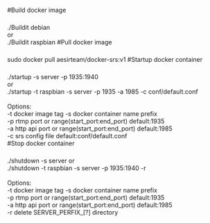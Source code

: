 #Build docker image
###
   ./Buildit debian<br>
   or<br>
   ./Buildit raspbian
#Pull docker image
###
   sudo docker pull aesirteam/docker-srs:v1
#Startup docker container
###
   ./startup -s server -p 1935:1940<br>
   or<br>
   ./startup -t raspbian -s server -p 1935 -a 1985 -c conf/default.conf<br>
   <br>
   Options:<br>
      -t       docker image tag
      -s       docker container name prefix<br>
      -p       rtmp port or range(start_port:end_port) default:1935<br>
      -a       http api port or range(start_port:end_port) default:1985<br>
      -c       srs config file default:conf/default.conf<br>
#Stop docker container
###
   ./shutdown -s server
   or<br>
   ./shutdown -t raspbian -s server -p 1935:1940 -r<br>
   <br>
   Options:<br>
      -t       docker image tag
      -s       docker container name prefix<br>
      -p       rtmp port or range(start_port:end_port) default:1935<br>
      -a       http api port or range(start_port:end_port) default:1985<br>
      -r       delete SERVER_PERFIX_[?] directory<br>
